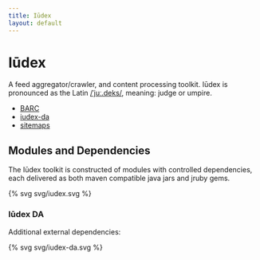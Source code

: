 ```yaml
---
title: Iūdex
layout: default
---
```


# Iūdex

A feed aggregator/crawler, and content processing toolkit. Iūdex is
pronounced as the Latin [/ˈjuː.deks/][wiki-ogg], meaning: judge or
umpire.

[wiki-ogg]: http://upload.wikimedia.org/wikipedia/commons/9/92/La-cls-iudex.ogg

* [BARC](/barc.html)
* [iudex-da](/iudex-da.html)
* [sitemaps](/sitemap.html)

## Modules and Dependencies

The Iūdex toolkit is constructed of modules with controlled dependencies,
each delivered as both maven compatible java jars and jruby gems.

{% svg svg/iudex.svg %}

### Iūdex DA

Additional external dependencies:

{% svg svg/iudex-da.svg %}
